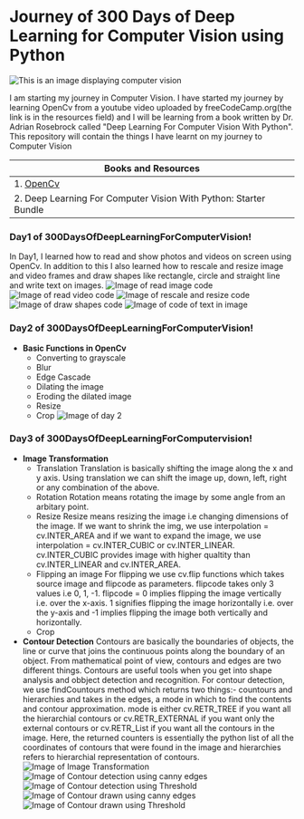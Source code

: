 # Journey of 300 Days of Deep Learning for Computer Vision using Python
![This is an image displaying computer vision](photos/computervision.jpg)

I am starting my journey in Computer Vision. I have started my journey by learning OpenCv from a youtube video uploaded by freeCodeCamp.org(the link is in the resources field) and I will be learning from a book written by Dr. Adrian Rosebrock called "Deep Learning For Computer Vision With Python". This repository will contain the things I have learnt on my journey to Computer Vision

|                       Books and Resources                      |
|----------------------------------------------------------------|
|1. [OpenCv](https://youtu.be/oXlwWbU8l2o)                       |
|2. Deep Learning For Computer Vision With Python: Starter Bundle|

### Day1 of 300DaysOfDeepLearningForComputerVision!
In Day1, I learned how to read and show photos and videos on screen using OpenCv. In addition to this I also learned how to rescale and resize image and video frames and draw shapes like rectangle, circle and straight line and write text on images.
![Image of read image code](photos/day1/read.png)
![Image of read video code](photos/day1/readVideo.png)
![Image of rescale and resize code](photos/day1/rescale.png)
![Image of draw shapes code](photos/day1/draw.png)
![Image of code of text in image](photos/day1/writeImage.png)

### Day2 of 300DaysOfDeepLearningForComputerVision!
* **Basic Functions in OpenCv**
   - Converting to grayscale
   - Blur
   - Edge Cascade
   - Dilating the image
   - Eroding the dilated image
   - Resize
   - Crop
![Image of day 2](photos/day2.png)

### Day3 of 300DaysOfDeepLearningForComputervision!
* **Image Transformation**
   - Translation
         Translation is basically shifting the image along the x and y axis. Using translation we can shift the image up, down, left, right or any combination of the above.
   - Rotation
         Rotation means rotating the image by some angle from an arbitary point.
   - Resize
         Resize means resizing the image i.e changing dimensions of the image. If we want to shrink the img, we use interpolation = cv.INTER_AREA and if we want to expand the image, we use
         interpolation = cv.INTER_CUBIC or cv.INTER_LINEAR. cv.INTER_CUBIC provides image with higher qualtity than cv.INTER_LINEAR and cv.INTER_AREA.
   - Flipping an image
         For flipping we use cv.flip functions which takes source image and flipcode as parameters. flipcode takes only 3 values i.e 0, 1, -1. flipcode = 0 implies flipping the image          vertically i.e. over the x-axis. 1 signifies flipping the image horizontally i.e. over the y-axis and -1 implies flipping the image both vertically and horizontally.
   - Crop
* **Contour Detection**
        Contours are basically the boundaries of objects, the line or curve that joins the continuous points along the boundary of an object. From mathematical point of view, contours and           edges are two different things. Contours are useful tools when you get into shape analysis and obbject detection and recognition. For contour detection, we use findCountours method          which returns two things:- countours and hierarchies and takes in the edges, a mode in which to find the contents and contour approximation. mode is either cv.RETR_TREE if you want          all the hierarchial contours  or cv.RETR_EXTERNAL if you want only the external contours or cv.RETR_List if you want all the contours in the image. Here, the returned counters is            essentially the python list of all the coordinates of contours that were found in the image and hierarchies refers to hierarchial representation of contours. 
![Image of Image Transformation](photos/day3/transformation.png)
![Image of Contour detection using canny edges](photos/day3/ContourCanny.png)
![Image of Contour detection using Threshold](photos/day3/ContourThresh.png)
![Image of Contour drawn using canny edges](photos/day3/ContoursDrawnUsingCanny.png)
![Image of Contour drawn using Threshold](photos/day3/ContoursDrawnUsingThreshold.png)




